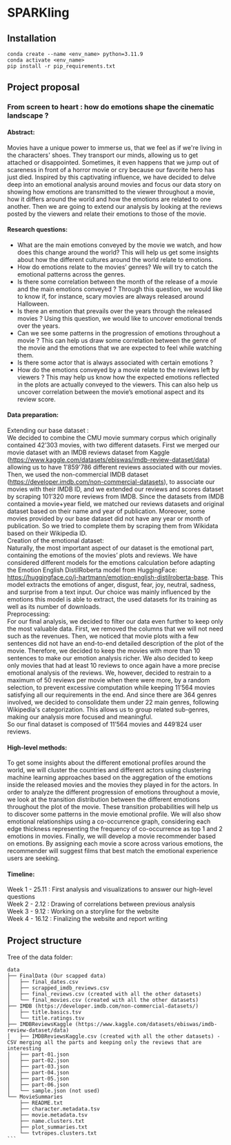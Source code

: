 # SPARKling

## Installation
```
conda create --name <env_name> python=3.11.9
conda activate <env_name>
pip install -r pip_requirements.txt
```


## Project proposal 

### From screen to heart : how do emotions shape the cinematic landscape ?


#### Abstract: <br>
Movies have a unique power to immerse us, that we feel as if we're living in the characters' shoes. They transport our minds, allowing us to get attached or disappointed. Sometimes, it even happens that we jump out of scareness in front of a horror movie or cry because our favorite hero has just died. Inspired by this captivating influence, we have decided to delve deep into an emotional analysis around movies and focus our data story on showing how emotions are transmitted to the viewer throughout a movie, how it differs around the world and how the emotions are related to one another. Then we are going to extend our analysis by looking at the reviews posted by the viewers and relate their emotions to those of the movie.

#### Research questions: <br>
- What are the main emotions conveyed by the movie we watch, and how does this change around the world? This will help us get some insights about how the different cultures around the world relate to emotions.
- How do emotions relate to the movies’ genres? We will try to catch the emotional patterns across the genres.
- Is there some correlation between the month of the release of a movie and the main emotions conveyed ? Through this question, we would like to know if, for instance, scary movies are always released around Halloween.
- Is there an emotion that prevails over the years through the released movies ?  Using this question, we would like to uncover emotional trends over the years.
- Can we see some patterns in the progression of emotions throughout a movie ? This can help us draw some correlation between the genre of the movie and the emotions that we are expected to feel while watching them.
- Is there some actor that is always associated with certain emotions ?
- How do the emotions conveyed by a movie relate to the reviews left by viewers ? This may help us know how the expected emotions reflected in the plots are actually conveyed to the viewers. This can also help us uncover correlation between the movie’s emotional aspect and its review score.


#### Data preparation: <br>
Extending our base dataset : <br>
We decided to combine the CMU movie summary corpus which originally contained 42’303 movies, with two different datasets. First we merged our movie dataset with an IMDB reviews dataset from Kaggle (https://www.kaggle.com/datasets/ebiswas/imdb-review-dataset/data) allowing us to have 1'859'786 different reviews associated with our movies. 
Then, we used the non-commercial IMDB dataset (https://developer.imdb.com/non-commercial-datasets), to associate our movies with their IMDB ID, and we extended our reviews and scores dataset by scraping 101’320 more reviews from IMDB. Since the datasets from IMDB contained a movie+year field, we matched our reviews datasets and original dataset based on their name and year of publication.
Moreover, some movies provided by our base dataset did not have any year or month of publication. So we tried to complete them by scraping them from Wikidata based on their Wikipedia ID. <br>
Creation of the emotional dataset: <br>
Naturally, the most important aspect of our dataset is the emotional part, containing the emotions of the movies’ plots and reviews. We have considered different models for the emotions calculation before adapting the Emotion English DistilRoberta model from HuggingFace: https://huggingface.co/j-hartmann/emotion-english-distilroberta-base. This model extracts the emotions of anger, disgust, fear, joy, neutral, sadness, and surprise from a text input. Our choice was mainly influenced by the emotions this model is able to extract, the used datasets for its training as well as its number of downloads. <br>
Preprocessing: <br>
For our final analysis, we decided to filter our data even further to keep only the most valuable data. First, we removed the columns that we will not need such as the revenues. Then, we noticed that movie plots with a few sentences did not have an end-to-end detailed description of the plot of the movie. Therefore, we decided to keep the movies with more than 10 sentences to make our emotion analysis richer. We also decided to keep only movies that had at least 10 reviews to once again have a more precise emotional analysis of the reviews. We, however, decided to restrain to a maximum of 50 reviews per movie when there were more, by a random selection, to prevent excessive computation while keeping 11’564 movies satisfying all our requirements in the end.
And since there are 364 genres involved, we decided to consolidate them under 22 main genres, following Wikipedia's categorization. This allows us to group related sub-genres, making our analysis more focused and meaningful. <br>
So our final dataset is composed of 11’564 movies and 449’824 user reviews.

#### High-level methods: <br>
To get some insights about the different emotional profiles around the world, we will cluster the countries and different actors using clustering machine learning approaches based on the aggregation of the emotions inside the released movies and the movies they played in for the actors.
In order to analyze the different progression of emotions throughout a movie, we look at the transition distribution between the different emotions throughout the plot of the movie. These transition probabilities will help us to discover some patterns in the movie emotional profile.
We will also show emotional relationships using a co-occurrence graph, considering each edge thickness representing the frequency of co-occurrence as top 1 and 2 emotions in movies.
Finally, we will develop a movie recommender based on emotions. By assigning each movie a score across various emotions, the recommender will suggest films that best match the emotional experience users are seeking.

#### Timeline: <br>
Week 1 - 25.11 : First analysis and visualizations to answer our high-level questions <br>
Week 2 - 2.12 : Drawing of correlations between previous analysis <br>
Week 3 - 9.12 : Working on a storyline for the website <br>
Week 4 -  16.12 : Finalizing the website and report writing <br>



## Project structure

Tree of the data folder:

````
data
├── FinalData (Our scapped data)
│   ├── final_dates.csv
│   ├── scrapped_imdb_reviews.csv
│   ├── final_reviews.csv (created with all the other datasets)
│   └── final_movies.csv (created with all the other datasets)
├── IMDB (https://developer.imdb.com/non-commercial-datasets/)
│   ├── title.basics.tsv
│   └── title.ratings.tsv
├── IMDBReviewsKaggle (https://www.kaggle.com/datasets/ebiswas/imdb-review-dataset/data)
│   ├── IMDBReviewsKaggle.csv (created with all the other datasets) - CSV merging all the parts and keeping only the reviews that are interesting
│   ├── part-01.json
│   ├── part-02.json
│   ├── part-03.json
│   ├── part-04.json
│   ├── part-05.json
│   ├── part-06.json
│   └── sample.json (not used)
└── MovieSummaries
    ├── README.txt
    ├── character.metadata.tsv
    ├── movie.metadata.tsv
    ├── name.clusters.txt
    ├── plot_summaries.txt
    └── tvtropes.clusters.txt
```
